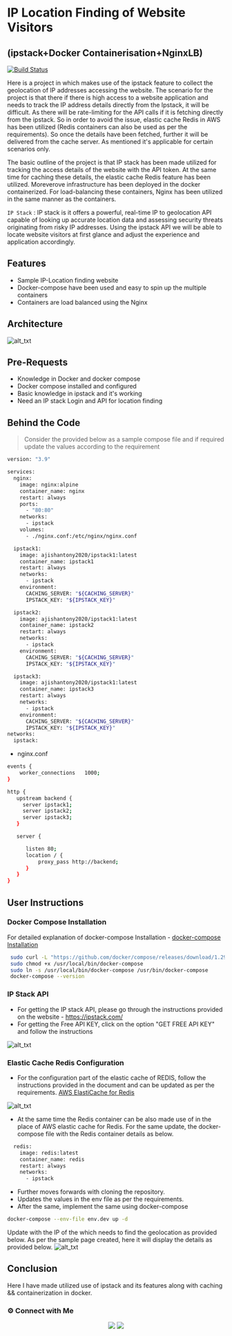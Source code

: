 # IP Location Finding of Website Visitors
## (ipstack+Docker Containerisation+NginxLB)

[![Build Status](https://travis-ci.org/joemccann/dillinger.svg?branch=master)](https://travis-ci.org/joemccann/dillinger)

Here is a project in which makes use of the ipstack feature to collect the geolocation of IP addresses accessing the website. The scenario for the project is that there if there is high access to a website application and needs to track the IP address details directly from the Ipstack, it will be difficult. As there will be rate-limiting for the API calls if it is fetching directly from the ipstack. So in order to avoid the issue, elastic cache Redis in AWS has been utilized (Redis containers can also be used as per the requirements). So once the details have been fetched, further it will be delivered from the cache server. As mentioned it's applicable for certain scenarios only. 

The basic outline of the project is that IP stack has been made utilized for tracking the access details of the website with the API token. At the same time for caching these details, the elastic cache Redis feature has been utilized. Moreverove infrastructure has been deployed in the docker containerized. For load-balancing these containers, Nginx has been utilized in the same manner as the containers. 

`IP Stack` : IP stack is it  offers a powerful, real-time IP to geolocation API capable of looking up accurate location data and assessing security threats originating from risky IP addresses. Using the ipstack API we will be able to locate website visitors at first glance and adjust the experience and application accordingly.

## Features

- Sample IP-Location finding website
- Docker-compose have been used and easy to spin up the multiple containers
- Containers are load balanced using the Nginx

## Architecture

![
alt_txt
](https://i.ibb.co/VvJ95mH/ipstack.jpg)

## Pre-Requests

- Knowledge in Docker and docker compose
- Docker compose installed and configured
- Basic knowledge in ipstack and it's working
- Need an IP stack Login and API for location finding

## Behind the Code

> Consider the provided below as a sample compose file and if required update the values according to the requirement 

```sh
version: "3.9"

services:
  nginx:
    image: nginx:alpine
    container_name: nginx
    restart: always
    ports:
      - "80:80"
    networks:
      - ipstack
    volumes:
      - ./nginx.conf:/etc/nginx/nginx.conf

  ipstack1:
    image: ajishantony2020/ipstack1:latest
    container_name: ipstack1
    restart: always
    networks:
      - ipstack
    environment:
      CACHING_SERVER: "${CACHING_SERVER}"
      IPSTACK_KEY: "${IPSTACK_KEY}"

  ipstack2:
    image: ajishantony2020/ipstack1:latest
    container_name: ipstack2
    restart: always
    networks:
      - ipstack
    environment:
      CACHING_SERVER: "${CACHING_SERVER}"
      IPSTACK_KEY: "${IPSTACK_KEY}"

  ipstack3:
    image: ajishantony2020/ipstack1:latest
    container_name: ipstack3
    restart: always
    networks:
      - ipstack
    environment:
      CACHING_SERVER: "${CACHING_SERVER}"
      IPSTACK_KEY: "${IPSTACK_KEY}"
networks:
  ipstack:
```
- nginx.conf

```sh
events {
    worker_connections   1000;
}

http {
   upstream backend {
     server ipstack1;
     server ipstack2;
     server ipstack3;
   }

   server {

      listen 80;
      location / {
          proxy_pass http://backend;
      }
   }
}
```

## User Instructions
### Docker Compose Installation
For detailed explanation of docker-compose Installation -  [docker-compose Installation](https://docs.docker.com/compose/install/)

```sh
 sudo curl -L "https://github.com/docker/compose/releases/download/1.29.2/docker-compose-$(uname -s)-$(uname -m)" -o /usr/local/bin/docker-compose
 sudo chmod +x /usr/local/bin/docker-compose
 sudo ln -s /usr/local/bin/docker-compose /usr/bin/docker-compose
 docker-compose --version
```
### IP Stack API 
- For getting the IP stack API, please go through the instructions provided on the website - https://ipstack.com/
- For getting the Free API KEY, click on the option "GET FREE API KEY" and follow the instructions

![
alt_txt
](https://i.ibb.co/w6LYKCQ/stack.jpg)

### Elastic Cache Redis Configuration

- For the configuration part of the elastic cache of REDIS, follow the instructions provided in the document and can be updated as per the requirements. [AWS ElastiCache for Redis](https://aws.amazon.com/getting-started/hands-on/setting-up-a-redis-cluster-with-amazon-elasticache/)

![
alt_txt
](https://i.ibb.co/0mY2zNJ/redis.jpg)
- At the same time the Redis container can be also made use of in the place of AWS elastic cache for Redis. For the same update, the docker-compose file with the Redis container details as below.

```sh
  redis:
    image: redis:latest
    container_name: redis
    restart: always
    networks:
      - ipstack
```

- Further moves forwards with cloning the repository. 
- Updates the values in the env file as per the requirements. 
- After the same, implement the same using docker-compose

```sh
docker-compose --env-file env.dev up -d
```

Update with the IP of the which needs to find the geolocation as provided below. As per the sample page created, here it will display the details as provided below. 
![
alt_txt
](https://i.ibb.co/2Fv5Kpf/output.jpg)

## Conclusion 

Here I have made utilized use of ipstack and its features along with caching && containerization in docker.


### ⚙️ Connect with Me

<p align="center">
<a href="mailto:ajishantony95@gmail.com"><img src="https://img.shields.io/badge/Gmail-D14836?style=for-the-badge&logo=gmail&logoColor=white"/></a>
<a href="https://www.linkedin.com/in/ajish-antony/"><img src="https://img.shields.io/badge/LinkedIn-0077B5?style=for-the-badge&logo=linkedin&logoColor=white"/></a>
